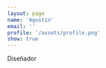 ```yaml
---
layout: page
name: 'Agustín'
email: ''
profile: '/assets/profile.png'
show: true
---
```


Diseñador
